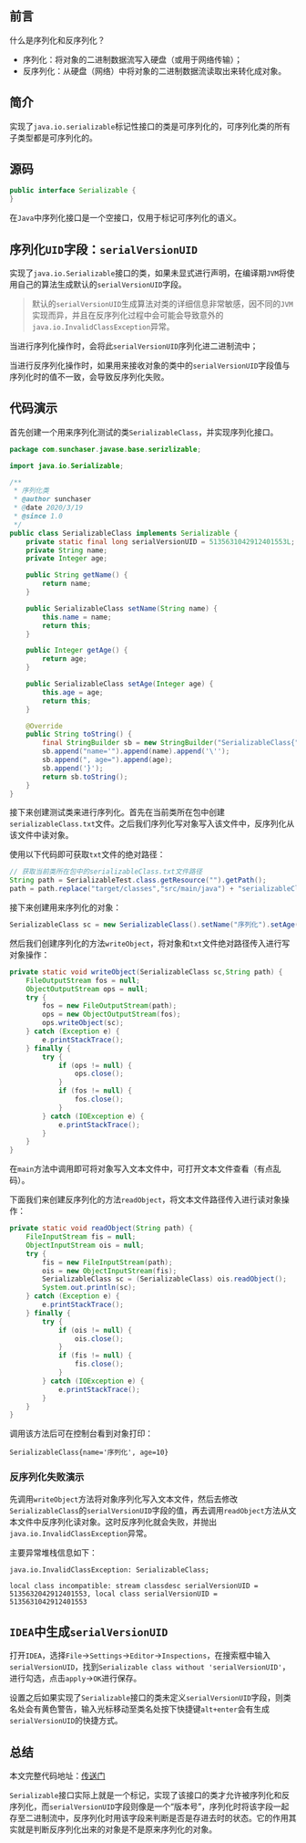 ## 前言
什么是序列化和反序列化？

- 序列化：将对象的二进制数据流写入硬盘（或用于网络传输）；
- 反序列化：从硬盘（网络）中将对象的二进制数据流读取出来转化成对象。

## 简介
实现了`java.io.serializable`标记性接口的类是可序列化的，可序列化类的所有子类型都是可序列化的。

## 源码
```java
public interface Serializable {
}
```

在`Java`中序列化接口是一个空接口，仅用于标记可序列化的语义。

## 序列化`UID`字段：`serialVersionUID`
实现了`java.io.Serializable`接口的类，如果未显式进行声明，在编译期`JVM`将使用自己的算法生成默认的`serialVersionUID`字段。

> 默认的`serialVersionUID`生成算法对类的详细信息非常敏感，因不同的`JVM`实现而异，并且在反序列化过程中会可能会导致意外的`java.io.InvalidClassException`异常。

当进行序列化操作时，会将此`serialVersionUID`序列化进二进制流中；

当进行反序列化操作时，如果用来接收对象的类中的`serialVersionUID`字段值与序列化时的值不一致，会导致反序列化失败。

## 代码演示
首先创建一个用来序列化测试的类`SerializableClass`，并实现序列化接口。
```java
package com.sunchaser.javase.base.serizlizable;

import java.io.Serializable;

/**
 * 序列化类
 * @author sunchaser
 * @date 2020/3/19
 * @since 1.0
 */
public class SerializableClass implements Serializable {
    private static final long serialVersionUID = 5135631042912401553L;
    private String name;
    private Integer age;

    public String getName() {
        return name;
    }

    public SerializableClass setName(String name) {
        this.name = name;
        return this;
    }

    public Integer getAge() {
        return age;
    }

    public SerializableClass setAge(Integer age) {
        this.age = age;
        return this;
    }

    @Override
    public String toString() {
        final StringBuilder sb = new StringBuilder("SerializableClass{");
        sb.append("name='").append(name).append('\'');
        sb.append(", age=").append(age);
        sb.append('}');
        return sb.toString();
    }
}
```

接下来创建测试类来进行序列化。首先在当前类所在包中创建`serializableClass.txt`文件。之后我们序列化写对象写入该文件中，反序列化从该文件中读对象。

使用以下代码即可获取`txt`文件的绝对路径：

```java
// 获取当前类所在包中的serializableClass.txt文件路径
String path = SerializableTest.class.getResource("").getPath();
path = path.replace("target/classes","src/main/java") + "serializableClass.txt";
```

接下来创建用来序列化的对象：

```java
SerializableClass sc = new SerializableClass().setName("序列化").setAge(10);
```

然后我们创建序列化的方法`writeObject`，将对象和`txt`文件绝对路径传入进行写对象操作：

```java
private static void writeObject(SerializableClass sc,String path) {
    FileOutputStream fos = null;
    ObjectOutputStream ops = null;
    try {
        fos = new FileOutputStream(path);
        ops = new ObjectOutputStream(fos);
        ops.writeObject(sc);
    } catch (Exception e) {
        e.printStackTrace();
    } finally {
        try {
            if (ops != null) {
                ops.close();
            }
            if (fos != null) {
                fos.close();
            }
        } catch (IOException e) {
            e.printStackTrace();
        }
    }
}
```

在`main`方法中调用即可将对象写入文本文件中，可打开文本文件查看（有点乱码）。

下面我们来创建反序列化的方法`readObject`，将文本文件路径传入进行读对象操作：
```java
private static void readObject(String path) {
    FileInputStream fis = null;
    ObjectInputStream ois = null;
    try {
        fis = new FileInputStream(path);
        ois = new ObjectInputStream(fis);
        SerializableClass sc = (SerializableClass) ois.readObject();
        System.out.println(sc);
    } catch (Exception e) {
        e.printStackTrace();
    } finally {
        try {
            if (ois != null) {
                ois.close();
            }
            if (fis != null) {
                fis.close();
            }
        } catch (IOException e) {
            e.printStackTrace();
        }
    }
}
```

调用该方法后可在控制台看到对象打印：
```
SerializableClass{name='序列化', age=10}
```

### 反序列化失败演示
先调用`writeObject`方法将对象序列化写入文本文件，然后去修改`SerializableClass`的`serialVersionUID`字段的值，再去调用`readObject`方法从文本文件中反序列化读对象。这时反序列化就会失败，并抛出`java.io.InvalidClassException`异常。

主要异常堆栈信息如下：

```
java.io.InvalidClassException: SerializableClass; 

local class incompatible: stream classdesc serialVersionUID = 5135632042912401553, local class serialVersionUID = 5135631042912401553
```

## `IDEA`中生成`serialVersionUID`
打开`IDEA`，选择`File`->`Settings`->`Editor`->`Inspections`，在搜索框中输入`serialVersionUID`，找到`Serializable class without 'serialVersionUID'`，进行勾选，点击`apply`->`OK`进行保存。

设置之后如果实现了`Serializable`接口的类未定义`serialVersionUID`字段，则类名处会有黄色警告，输入光标移动至类名处按下快捷键`alt+enter`会有生成`serialVersionUID`的快捷方式。

## 总结
本文完整代码地址：[传送门](https://github.com/sunchaser-lilu/gold-road-to-Java/tree/master/java-se/src/main/java/com/sunchaser/javase/base/serizlizable)

`Serializable`接口实际上就是一个标记，实现了该接口的类才允许被序列化和反序列化，而`serialVersionUID`字段则像是一个“版本号”，序列化时将该字段一起存至二进制流中，反序列化时用该字段来判断是否是存进去时的状态。它的作用其实就是判断反序列化出来的对象是不是原来序列化的对象。
